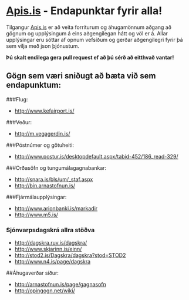 # [Apis.is](http://apis.is) - Endapunktar fyrir alla!

Tilgangur [Apis.is](http://apis.is) er að veita forriturum og áhugamönnum aðgang að gögnum og upplýsingum á eins aðgengilegan hátt og völ er á. Allar upplýsingar eru sóttar af opnum vefsíðum og gerðar aðgengilegri fyrir þá sem vilja með json þjónustum.

**Þú skalt endilega gera pull request ef að þú sérð að eitthvað vantar!**


## Gögn sem væri sniðugt að bæta við sem endapunktum:

###Flug:
+ http://www.kefairport.is/

###Veður:
+ http://m.vegagerdin.is/

###Póstnúmer og götuheiti:
+ http://www.postur.is/desktopdefault.aspx/tabid-452/186_read-329/

###Orðasöfn og tungumálagagnabankar:
+ http://snara.is/bls/um/_staf.aspx
+ http://bin.arnastofnun.is/

###Fjármálaupplýsingar:	
+ http://www.arionbanki.is/markadir
+ http://www.m5.is/

### Sjónvarpsdagskrá allra stöðva
+ http://dagskra.ruv.is/dagskra/
+ http://www.skjarinn.is/einn/
+ http://stod2.is/Dagskra/dagskra?stod=STOD2
+ http://www.n4.is/page/dagskra

##Áhugaverðar síður:
+ http://arnastofnun.is/page/gagnasofn
+ http://opingogn.net/wiki/